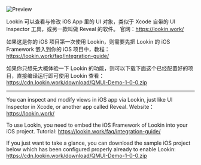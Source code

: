 ![Preview](https://cdn.lookin.work/public/style/images/independent/homepage/preview_en_2x.jpg "Preview")

Lookin 可以查看与修改 iOS App 里的 UI 对象，类似于 Xcode 自带的 UI Inspector 工具，或另一款叫做 Reveal 的软件。
官网：https://lookin.work/

如果这是你的 iOS 项目第一次使用 Lookin，则需要先把 Lookin 的 iOS Framework 嵌入到你的 iOS 项目中，教程：
https://lookin.work/faq/integration-guide/

如果你只想先大概体验一下 Lookin 的功能，则可以下载下面这个已经配置好的项目，直接编译运行即可使用 Lookin 查看：
https://cdn.lookin.work/download/QMUI-Demo-1-0-0.zip

----------

You can inspect and modify views in iOS app via Lookin, just like UI Inspector in Xcode, or another app called Reveal.
Website：https://lookin.work/

To use Lookin, you need to embed the iOS Framework of Lookin into your iOS project. Tutorial:
https://lookin.work/faq/integration-guide/

If you just want to take a glance, you can download the sample iOS project below which has been configured properly already to enable Lookin:
https://cdn.lookin.work/download/QMUI-Demo-1-0-0.zip
